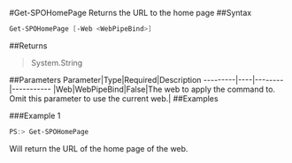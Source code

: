 #Get-SPOHomePage
Returns the URL to the home page
##Syntax
```powershell
Get-SPOHomePage [-Web <WebPipeBind>]
```


##Returns
>System.String

##Parameters
Parameter|Type|Required|Description
---------|----|--------|-----------
|Web|WebPipeBind|False|The web to apply the command to. Omit this parameter to use the current web.|
##Examples

###Example 1
```powershell
PS:> Get-SPOHomePage
```
Will return the URL of the home page of the web.
